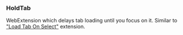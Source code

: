 ### HoldTab

WebExtension which delays tab loading until you focus on it. Similar to ["Load Tab On Select"](https://addons.mozilla.org/en-US/firefox/addon/load-tab-on-select/) extension.